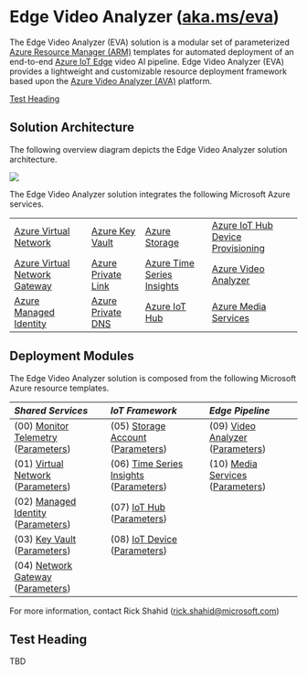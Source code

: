 # Edge Video Analyzer ([aka.ms/eva](https://aka.ms/eva))

The Edge Video Analyzer (EVA) solution is a modular set of parameterized [Azure Resource Manager (ARM)](https://docs.microsoft.com/azure/azure-resource-manager/management/overview) templates for automated deployment of an end-to-end [Azure IoT Edge](https://docs.microsoft.com/en-us/azure/iot-edge/about-iot-edge) video AI pipeline. Edge Video Analyzer (EVA) provides a lightweight and customizable resource deployment framework based upon the [Azure Video Analyzer (AVA)](https://docs.microsoft.com/en-us/azure/azure-video-analyzer/video-analyzer-docs/overview) platform.

[Test Heading](#test-heading)

## Solution Architecture

The following overview diagram depicts the Edge Video Analyzer solution architecture.

![](https://docs.microsoft.com/en-us/azure/azure-video-analyzer/video-analyzer-docs/media/overview/product-diagram.svg)

The Edge Video Analyzer solution integrates the following Microsoft Azure services.

<table>
    <tr>
        <td>
            <a href="https://docs.microsoft.com/azure/virtual-network/virtual-networks-overview" target="_blank">Azure Virtual Network</a>
        </td>
        <td>
            <a href="https://docs.microsoft.com/azure/key-vault/key-vault-overview" target="_blank">Azure Key Vault</a>
        </td>
        <td>
            <a href="https://docs.microsoft.com/azure/storage" target="_blank">Azure Storage</a>
        </td>
        <td>
            <a href="https://docs.microsoft.com/en-us/azure/iot-dps/about-iot-dps" target="_blank">Azure IoT Hub Device Provisioning</a>
        </td>
    </tr>
    <tr>
        <td>
            <a href="https://docs.microsoft.com/azure/vpn-gateway/vpn-gateway-about-vpngateways" target="_blank">Azure Virtual Network Gateway</a>
        </td>
        <td>
            <a href="https://docs.microsoft.com/azure/private-link/private-link-overview" target="_blank">Azure Private Link</a>
        </td>
        <td>
            <a href="https://docs.microsoft.com/en-us/azure/time-series-insights/overview-what-is-tsi" target="_blank">Azure Time Series Insights</a>
        </td>
        <td>
            <a href="https://docs.microsoft.com/en-us/azure/azure-video-analyzer/video-analyzer-docs/overview" target="_blank">Azure Video Analyzer</a>
        </td>
    </tr>
    <tr>
        <td>
            <a href="https://docs.microsoft.com/azure/active-directory/managed-identities-azure-resources/overview" target="_blank">Azure Managed Identity</a>
        </td>
        <td>
            <a href="https://docs.microsoft.com/azure/dns/private-dns-overview" target="_blank">Azure Private DNS</a>
        </td>
        <td>
            <a href="https://docs.microsoft.com/en-us/azure/iot-hub/about-iot-hub" target="_blank">Azure IoT Hub</a>
        </td>
        <td>
            <a href="https://docs.microsoft.com/en-us/azure/media-services/latest/media-services-overview" target="_blank">Azure Media Services</a>
        </td>
    </tr>
</table>

## Deployment Modules

The Edge Video Analyzer solution is composed from the following Microsoft Azure resource templates.

| *Shared Services* | *IoT Framework* | *Edge Pipeline* |
| :---------------- | :-------------- | :-------------- |
| (00) [Monitor Telemetry](SharedServices/00.MonitorTelemetry/Template.json) ([Parameters](SharedServices/00.MonitorTelemetry/Template.Parameters.json)) | (05) [Storage Account](IoTFramework/05.StorageAccount/Template.json) ([Parameters](IoTFramework/05.StorageAccount/Template.Parameters.json)) | (09) [Video Analyzer](EdgePipeline/09.VideoAnalyzer/Template.json) ([Parameters](EdgePipeline/09.VideoAnalyzer/Template.Parameters.json)) |
| (01) [Virtual Network](SharedServices/01.VirtualNetwork/Template.json) ([Parameters](SharedServices/01.VirtualNetwork/Template.Parameters.json)) | (06) [Time Series Insights](IoTFramework/06.TimeSeriesInsights/Template.json) ([Parameters](IoTFramework/06.TimeSeriesInsights/Template.Parameters.json)) | (10) [Media Services](EdgePipeline/10.MediaServices/Template.json) ([Parameters](EdgePipeline/10.MediaServices/Template.Parameters.json)) |
| (02) [Managed Identity](SharedServices/02.ManagedIdentity/Template.json) ([Parameters](SharedServices/02.ManagedIdentity/Template.Parameters.json)) | (07) [IoT Hub](IoTFramework/07.IoTHub/Template.json) ([Parameters](IoTFramework/07.IoTHub/Template.Parameters.json)) | |
| (03) [Key Vault](SharedServices/03.KeyVault/Template.json) ([Parameters](SharedServices/03.KeyVault/Template.Parameters.json)) | (08) [IoT Device](IoTFramework/08.IoTDevice/Template.json) ([Parameters](IoTFramework/08.IoTDevice/Template.Parameters.json)) | |
| (04) [Network Gateway](SharedServices/04.NetworkGateway/Template.json) ([Parameters](SharedServices/04.NetworkGateway/Template.Parameters.json)) | | |

For more information, contact Rick Shahid (rick.shahid@microsoft.com)

## Test Heading

TBD
